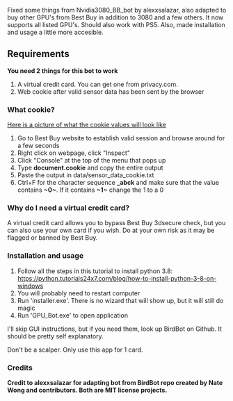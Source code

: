Fixed some things from Nvidia3080_BB_bot by alexxsalazar, also adapted to buy other GPU's from Best Buy in addition to 3080 and a few others. It now supports all listed GPU's. Should also work with PS5.
Also, made installation and usage a little more accesible.

## Requirements
**You need 2 things for this bot to work**
1. A virtual credit card. You can get one from privacy.com.
2. Web cookie after valid sensor data has been sent by the browser

### What cookie?

[Here is a picture of what the cookie values will look like](https://imgs.developpaper.com/imgs/2561717502-cccff2c795e46080_articlex.png)
1. Go to Best Buy website to establish valid session and browse around for a few seconds
2. Right click on webpage, click "Inspect"
3. Click "Console" at the top of the menu that pops up
4. Type **document.cookie** and copy the entire output
5. Paste the output in data/sensor_data_cookie.txt
6. Ctrl+F for the character sequence **_abck** and make sure that the value contains **~0~**. If it contains **~1~** change the 1 to a 0

### Why do I need a virtual credit card?

A virtual credit card allows you to bypass Best Buy 3dsecure check, but you can also use your own card if you wish. Do at your own risk as it may be flagged or banned by Best Buy.

### Installation and usage

1. Follow all the steps in this tutorial to install python 3.8: https://python.tutorials24x7.com/blog/how-to-install-python-3-8-on-windows
2. You will probably need to restart computer
3. Run 'installer.exe'. There is no wizard that will show up, but it will still do magic
4. Run 'GPU_Bot.exe' to open application

I'll skip GUI instructions, but if you need them, look up BirdBot on Github. 
It should be pretty self explanatory.

Don't be a scalper. Only use this app for 1 card.

### Credits
**Credit to alexxsalazar for adapting bot from BirdBot repo created by Nate Wong and contributors. Both are MIT license projects.**
